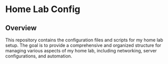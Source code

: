 # Home Lab Config

## Overview
This repository contains the configuration files and scripts for my home lab setup. 
The goal is to provide a comprehensive and organized structure for managing various aspects of my home lab,
including networking, server configurations, and automation.
